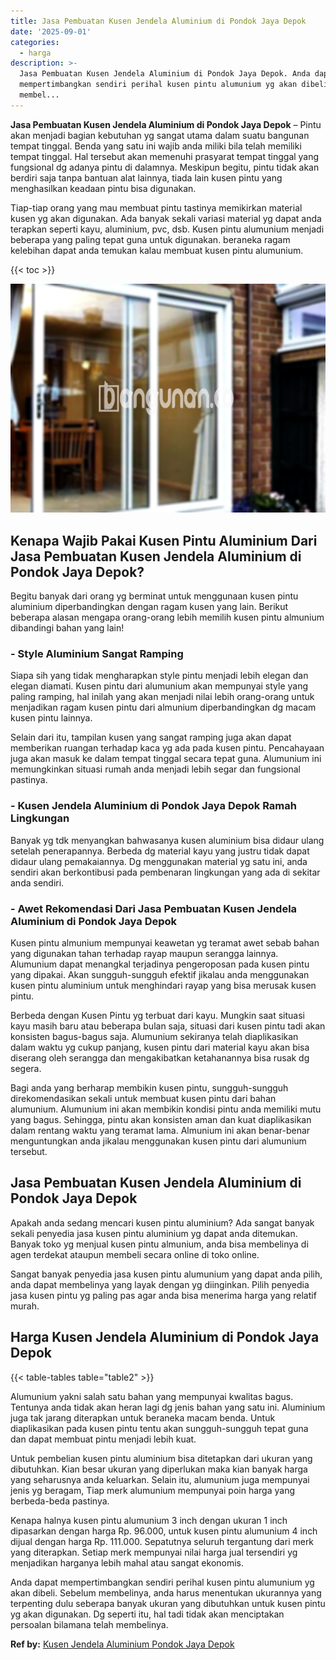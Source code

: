 ```yaml
---
title: Jasa Pembuatan Kusen Jendela Aluminium di Pondok Jaya Depok
date: '2025-09-01'
categories:
  - harga
description: >-
  Jasa Pembuatan Kusen Jendela Aluminium di Pondok Jaya Depok. Anda dapat
  mempertimbangkan sendiri perihal kusen pintu alumunium yg akan dibeli. Sebelum
  membel...
---
```


**Jasa Pembuatan Kusen Jendela Aluminium di Pondok Jaya Depok** – Pintu akan menjadi bagian kebutuhan yg sangat utama dalam suatu bangunan tempat tinggal. Benda yang satu ini wajib anda miliki bila telah memiliki tempat tinggal. Hal tersebut akan memenuhi prasyarat tempat tinggal yang fungsional dg adanya pintu di dalamnya. Meskipun begitu, pintu tidak akan berdiri saja tanpa bantuan alat lainnya, tiada lain kusen pintu yang menghasilkan keadaan pintu bisa digunakan.

Tiap-tiap orang yang mau membuat pintu tastinya memikirkan material kusen yg akan digunakan. Ada banyak sekali variasi material yg dapat anda terapkan seperti kayu, aluminium, pvc, dsb. Kusen pintu alumunium menjadi beberapa yang paling tepat guna untuk digunakan. beraneka ragam kelebihan dapat anda temukan kalau membuat kusen pintu alumunium.

{{< toc >}}

![Jasa Pembuatan Kusen Jendela Aluminium di Pondok Jaya Depok](/images/harga-kusen-jendela-alumunium-44.png)

## Kenapa Wajib Pakai Kusen Pintu Aluminium Dari Jasa Pembuatan Kusen Jendela Aluminium di Pondok Jaya Depok?

Begitu banyak dari orang yg berminat untuk menggunaan kusen pintu aluminium diperbandingkan dengan ragam kusen yang lain. Berikut beberapa alasan mengapa orang-orang lebih memilih kusen pintu almunium dibandingi bahan yang lain!

### \- Style Aluminium Sangat Ramping

Siapa sih yang tidak mengharapkan style pintu menjadi lebih elegan dan elegan diamati. Kusen pintu dari alumunium akan mempunyai style yang paling ramping, hal inilah yang akan menjadi nilai lebih orang-orang untuk menjadikan ragam kusen pintu dari almunium diperbandingkan dg macam kusen pintu lainnya.

Selain dari itu, tampilan kusen yang sangat ramping juga akan dapat memberikan ruangan terhadap kaca yg ada pada kusen pintu. Pencahayaan juga akan masuk ke dalam tempat tinggal secara tepat guna. Alumunium ini memungkinkan situasi rumah anda menjadi lebih segar dan fungsional pastinya.

### \- Kusen Jendela Aluminium di Pondok Jaya Depok Ramah Lingkungan

Banyak yg tdk menyangkan bahwasanya kusen aluminium bisa didaur ulang setelah penerapannya. Berbeda dg material kayu yang justru tidak dapat didaur ulang pemakaiannya. Dg menggunakan material yg satu ini, anda sendiri akan berkontibusi pada pembenaran lingkungan yang ada di sekitar anda sendiri.

### \- Awet Rekomendasi Dari Jasa Pembuatan Kusen Jendela Aluminium di Pondok Jaya Depok

Kusen pintu almunium mempunyai keawetan yg teramat awet sebab bahan yang digunakan tahan terhadap rayap maupun serangga lainnya. Alumunium dapat menangkal terjadinya pengeroposan pada kusen pintu yang dipakai. Akan sungguh-sungguh efektif jikalau anda menggunakan kusen pintu aluminium untuk menghindari rayap yang bisa merusak kusen pintu.

Berbeda dengan Kusen Pintu yg terbuat dari kayu. Mungkin saat situasi kayu masih baru atau beberapa bulan saja, situasi dari kusen pintu tadi akan konsisten bagus-bagus saja. Alumunium sekiranya telah diaplikasikan dalam waktu yg cukup panjang, kusen pintu dari material kayu akan bisa diserang oleh serangga dan mengakibatkan ketahanannya bisa rusak dg segera.

Bagi anda yang berharap membikin kusen pintu, sungguh-sungguh direkomendasikan sekali untuk membuat kusen pintu dari bahan alumunium. Alumunium ini akan membikin kondisi pintu anda memiliki mutu yang bagus. Sehingga, pintu akan konsisten aman dan kuat diaplikasikan dalam rentang waktu yang teramat lama. Almunium ini akan benar-benar menguntungkan anda jikalau menggunakan kusen pintu dari alumunium tersebut.

## Jasa Pembuatan Kusen Jendela Aluminium di Pondok Jaya Depok

Apakah anda sedang mencari kusen pintu aluminium? Ada sangat banyak sekali penyedia jasa kusen pintu aluminium yg dapat anda ditemukan. Banyak toko yg menjual kusen pintu almunium, anda bisa membelinya di agen terdekat ataupun membeli secara online di toko online.

Sangat banyak penyedia jasa kusen pintu alumunium yang dapat anda pilih, anda dapat membelinya yang layak dengan yg diinginkan. Pilih penyedia jasa kusen pintu yg paling pas agar anda bisa menerima harga yang relatif murah.

## Harga Kusen Jendela Aluminium di Pondok Jaya Depok

{{< table-tables table="table2" >}}

Alumunium yakni salah satu bahan yang mempunyai kwalitas bagus. Tentunya anda tidak akan heran lagi dg jenis bahan yang satu ini. Aluminium juga tak jarang diterapkan untuk beraneka macam benda. Untuk diaplikasikan pada kusen pintu tentu akan sungguh-sungguh tepat guna dan dapat membuat pintu menjadi lebih kuat.

Untuk pembelian kusen pintu aluminium bisa ditetapkan dari ukuran yang dibutuhkan. Kian besar ukuran yang diperlukan maka kian banyak harga yang seharusnya anda keluarkan. Selain itu, alumunium juga mempunyai jenis yg beragam, Tiap merk alumunium mempunyai poin harga yang berbeda-beda pastinya.

Kenapa halnya kusen pintu alumunium 3 inch dengan ukuran 1 inch dipasarkan dengan harga Rp. 96.000, untuk kusen pintu alumunium 4 inch dijual dengan harga Rp. 111.000. Sepatutnya seluruh tergantung dari merk yang diterapkan. Setiap merk mempunyai nilai harga jual tersendiri yg menjadikan harganya lebih mahal atau sangat ekonomis.

Anda dapat mempertimbangkan sendiri perihal kusen pintu alumunium yg akan dibeli. Sebelum membelinya, anda harus menentukan ukurannya yang terpenting dulu seberapa banyak ukuran yang dibutuhkan untuk kusen pintu yg akan digunakan. Dg seperti itu, hal tadi tidak akan menciptakan persoalan bilamana telah membelinya.

**Ref by:** [Kusen Jendela Aluminium Pondok Jaya Depok](https://id.wikipedia.org/wiki/Kusen)
